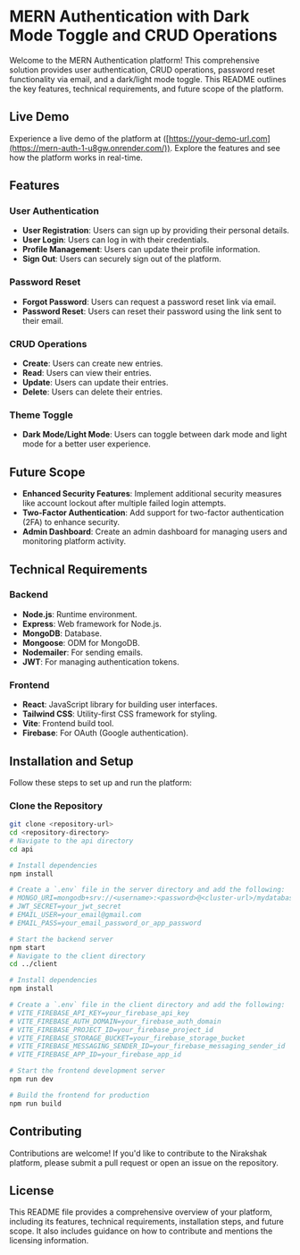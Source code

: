 # MERN Authentication with Dark Mode Toggle and CRUD Operations

Welcome to the MERN Authentication platform! This comprehensive solution provides user authentication, CRUD operations, password reset functionality via email, and a dark/light mode toggle. This README outlines the key features, technical requirements, and future scope of the platform.

## Live Demo
Experience a live demo of the platform at ([https://your-demo-url.com](https://mern-auth-1-u8gw.onrender.com/)). Explore the features and see how the platform works in real-time.

## Features

### User Authentication
- **User Registration**: Users can sign up by providing their personal details.
- **User Login**: Users can log in with their credentials.
- **Profile Management**: Users can update their profile information.
- **Sign Out**: Users can securely sign out of the platform.

### Password Reset
- **Forgot Password**: Users can request a password reset link via email.
- **Password Reset**: Users can reset their password using the link sent to their email.

### CRUD Operations
- **Create**: Users can create new entries.
- **Read**: Users can view their entries.
- **Update**: Users can update their entries.
- **Delete**: Users can delete their entries.

### Theme Toggle
- **Dark Mode/Light Mode**: Users can toggle between dark mode and light mode for a better user experience.

## Future Scope
- **Enhanced Security Features**: Implement additional security measures like account lockout after multiple failed login attempts.
- **Two-Factor Authentication**: Add support for two-factor authentication (2FA) to enhance security.
- **Admin Dashboard**: Create an admin dashboard for managing users and monitoring platform activity.

## Technical Requirements

### Backend
- **Node.js**: Runtime environment.
- **Express**: Web framework for Node.js.
- **MongoDB**: Database.
- **Mongoose**: ODM for MongoDB.
- **Nodemailer**: For sending emails.
- **JWT**: For managing authentication tokens.

### Frontend
- **React**: JavaScript library for building user interfaces.
- **Tailwind CSS**: Utility-first CSS framework for styling.
- **Vite**: Frontend build tool.
- **Firebase**: For OAuth (Google authentication).

## Installation and Setup
Follow these steps to set up and run the platform:

### Clone the Repository
```bash
git clone <repository-url>
cd <repository-directory>
# Navigate to the api directory
cd api

# Install dependencies
npm install

# Create a `.env` file in the server directory and add the following:
# MONGO_URI=mongodb+srv://<username>:<password>@<cluster-url>/mydatabase?retryWrites=true&w=majority
# JWT_SECRET=your_jwt_secret
# EMAIL_USER=your_email@gmail.com
# EMAIL_PASS=your_email_password_or_app_password

# Start the backend server
npm start
# Navigate to the client directory
cd ../client

# Install dependencies
npm install

# Create a `.env` file in the client directory and add the following:
# VITE_FIREBASE_API_KEY=your_firebase_api_key
# VITE_FIREBASE_AUTH_DOMAIN=your_firebase_auth_domain
# VITE_FIREBASE_PROJECT_ID=your_firebase_project_id
# VITE_FIREBASE_STORAGE_BUCKET=your_firebase_storage_bucket
# VITE_FIREBASE_MESSAGING_SENDER_ID=your_firebase_messaging_sender_id
# VITE_FIREBASE_APP_ID=your_firebase_app_id

# Start the frontend development server
npm run dev

# Build the frontend for production
npm run build
```
## Contributing
Contributions are welcome! If you'd like to contribute to the Nirakshak platform, please submit a pull request or open an issue on the repository.
## License

This README file provides a comprehensive overview of your platform, including its features, technical requirements, installation steps, and future scope. It also includes guidance on how to contribute and mentions the licensing information.
